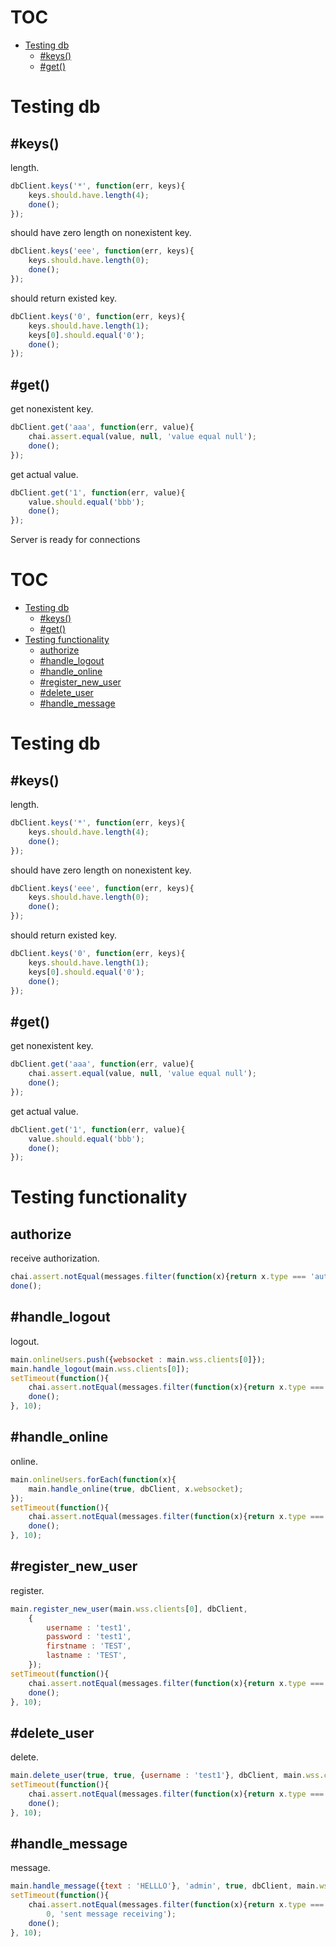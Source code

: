 # TOC
   - [Testing db](#testing-db)
     - [#keys()](#testing-db-keys)
     - [#get()](#testing-db-get)
<a name=""></a>
 
<a name="testing-db"></a>
# Testing db
<a name="testing-db-keys"></a>
## #keys()
length.

```js
dbClient.keys('*', function(err, keys){
	keys.should.have.length(4);
	done();
});
```

should have zero length on nonexistent key.

```js
dbClient.keys('eee', function(err, keys){
	keys.should.have.length(0);
	done();
});
```

should return existed key.

```js
dbClient.keys('0', function(err, keys){
	keys.should.have.length(1);
	keys[0].should.equal('0');
	done();
});
```

<a name="testing-db-get"></a>
## #get()
get nonexistent key.

```js
dbClient.get('aaa', function(err, value){
	chai.assert.equal(value, null, 'value equal null');
	done();
});
```

get actual value.

```js
dbClient.get('1', function(err, value){
	value.should.equal('bbb');
	done();
});
```

Server is ready for connections
# TOC
   - [Testing db](#testing-db)
     - [#keys()](#testing-db-keys)
     - [#get()](#testing-db-get)
   - [Testing functionality](#testing-functionality)
     - [authorize](#testing-functionality-authorize)
     - [#handle_logout](#testing-functionality-handle_logout)
     - [#handle_online](#testing-functionality-handle_online)
     - [#register_new_user](#testing-functionality-register_new_user)
     - [#delete_user](#testing-functionality-delete_user)
     - [#handle_message](#testing-functionality-handle_message)
<a name=""></a>
 
<a name="testing-db"></a>
# Testing db
<a name="testing-db-keys"></a>
## #keys()
length.

```js
dbClient.keys('*', function(err, keys){
	keys.should.have.length(4);
	done();
});
```

should have zero length on nonexistent key.

```js
dbClient.keys('eee', function(err, keys){
	keys.should.have.length(0);
	done();
});
```

should return existed key.

```js
dbClient.keys('0', function(err, keys){
	keys.should.have.length(1);
	keys[0].should.equal('0');
	done();
});
```

<a name="testing-db-get"></a>
## #get()
get nonexistent key.

```js
dbClient.get('aaa', function(err, value){
	chai.assert.equal(value, null, 'value equal null');
	done();
});
```

get actual value.

```js
dbClient.get('1', function(err, value){
	value.should.equal('bbb');
	done();
});
```

<a name="testing-functionality"></a>
# Testing functionality
<a name="testing-functionality-authorize"></a>
## authorize
receive authorization.

```js
chai.assert.notEqual(messages.filter(function(x){return x.type === 'authorize';}).length, 0, 'server authorized me');
done();
```

<a name="testing-functionality-handle_logout"></a>
## #handle_logout
logout.

```js
main.onlineUsers.push({websocket : main.wss.clients[0]});
main.handle_logout(main.wss.clients[0]);
setTimeout(function(){
	chai.assert.notEqual(messages.filter(function(x){return x.type === 'logout';}).length, 0, 'logout success');
	done();
}, 10);
```

<a name="testing-functionality-handle_online"></a>
## #handle_online
online.

```js
main.onlineUsers.forEach(function(x){
	main.handle_online(true, dbClient, x.websocket);
});
setTimeout(function(){
	chai.assert.notEqual(messages.filter(function(x){return x.type === 'online';}).length, 0, 'receive online list');
	done();
}, 10);
```

<a name="testing-functionality-register_new_user"></a>
## #register_new_user
register.

```js
main.register_new_user(main.wss.clients[0], dbClient, 
	{
		username : 'test1',
		password : 'test1',
		firstname : 'TEST',
		lastname : 'TEST',
	});
setTimeout(function(){
	chai.assert.notEqual(messages.filter(function(x){return x.type === 'register';}).length, 0, 'response registering');
	done();
}, 10);
```

<a name="testing-functionality-delete_user"></a>
## #delete_user
delete.

```js
main.delete_user(true, true, {username : 'test1'}, dbClient, main.wss.clients[0]);
setTimeout(function(){
	chai.assert.notEqual(messages.filter(function(x){return x.type === 'delete';}).length, 0, 'response registering');
	done();
}, 10);
```

<a name="testing-functionality-handle_message"></a>
## #handle_message
message.

```js
main.handle_message({text : 'HELLLO'}, 'admin', true, dbClient, main.wss.clients[0]);
setTimeout(function(){
	chai.assert.notEqual(messages.filter(function(x){return x.type === 'message' && x.text === 'HELLLO';}).length, 
		0, 'sent message receiving');
	done();
}, 10);
```

